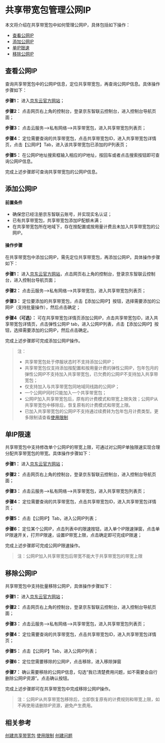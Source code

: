 # 共享带宽包管理公网IP
本文将介绍在共享带宽包中如何管理公网IP，具体包括如下操作：

- [查看公网IP](manage-public-ip#user-content-1)
- [添加公网IP](manage-public-ip#user-content-2)
- [单IP限速](manage-public-ip#user-content-3)
- [移除公网IP](manage-public-ip#user-content-4)

<div id="user-content-1"></div>

## 查看公网IP

查询共享带宽包中的公网IP信息，定位共享带宽包，再查询公网IP信息。具体操作步骤如下：

**步骤1：** 进入[京东云官方网站](https://www.jdcloud.com/)；

**步骤2：** 点击网页右上角的控制台，登录京东智联云控制台，进入控制台导航页面；

**步骤3：** 点击云服务-->私有网络-->共享带宽包，进入共享带宽包列表页；

**步骤4：** 定位需要查询的共享带宽包，点击共享带宽包ID，进入共享带宽包详情页，点击【公网IP】Tab，进入该共享带宽包已添加的IP列表页；

**步骤5：** 在公网IP地址搜索框输入相应的IP地址，按回车或者点击搜索按钮即可查询公网IP信息。

完成上述步骤即可查询共享带宽包的公网IP信息。

<div id="user-content-2"></div>

## 添加公网IP


#### 前置条件

- 确保您已经注册京东智联云账号，并实现实名认证；
- 已有共享带宽包，共享带宽包添加IP配额未满；
- 在共享带宽包所在地域下，存在按配置或按用量计费且未加入共享带宽包的公网IP。

#### 操作步骤
 在共享带宽包中添加公网IP，需先定位共享带宽包，再添加公网IP。具体操作步骤如下：

**步骤1：** 进入[京东云官方网站](https://www.jdcloud.com/)，点击网页右上角的控制台，登录京东智联云控制台，进入控制台导航页面；

**步骤2：** 点击云服务-->私有网络-->共享带宽包，进入共享带宽包列表页；

**步骤3：** 定位要添加的共享带宽包，点击【添加公网IP】按钮，选择需要添加的公网IP（支持批量操作），然后点击确定；

**步骤4（可选）：** 可在共享带宽包详情页添加公网IP，点击共享带宽包ID，进入共享带宽包详情页，点击弹性公网IP tab，进入公网IP列表，点击【添加公网IP】按钮，选择需要添加的公网IP，然后点击确定。

完成上述步骤即可完成添加公网IP操作。
> 注：
> - 共享带宽包处于停服状态时不支持添加公网IP；
> - 共享带宽包仅支持添加按配置和按用量计费的弹性公网IP，包年包月的弹性公网IP不支持加入共享带宽包，已欠费的公网IP不支持加入共享带宽包；
> - 仅支持加入与共享带宽包同地域同线路的公网IP；
> - 一个公网IP同时只能加入一个共享带宽包；
> - 公网IP加入共享带宽包后，原有的计费模式和带宽上限失效；公网IP从共享带宽包中移除后，恢复原有的计费模式和带宽上限。
> - 已加入共享带宽包的公网IP不支持通过续费转为包年包月计费类型。更多限制请查看[使用限制](../Introductions/Restrictions.md)

<div id="user-content-3"></div>

## 单IP限速


共享带宽包中支持修改单个公网IP的带宽上限，可通过对公网IP单独限速实现合理分配共享带宽包的带宽。具体操作步骤如下：

**步骤1：** 进入[京东云官方网站](https://www.jdcloud.com/)；

**步骤2：** 点击网页右上角的控制台，登录京东智联云控制台，进入控制台导航页面；

**步骤3：** 点击云服务-->私有网络-->共享带宽包，进入共享带宽包列表页；

**步骤4：** 定位需要查询的共享带宽包，点击共享带宽包ID，进入共享带宽包详情页；

**步骤5：** 点击【公网IP】Tab，进入公网IP列表；

**步骤6：** 定位某个公网IP，点击列表中的限速按钮，进入单个IP限速弹窗，点击单IP限速开关，打开IP限速，设置IP带宽上限，点击确定即可完成IP限速；

完成上述步骤即可完成公网IP限速操作。

> 注：公网IP加入共享带宽包后带宽不能大于共享带宽包的带宽上限


<div id="user-content-4"></div>

## 移除公网IP


共享带宽包中支持批量移除公网IP，具体操作步骤如下：

**步骤1：** 进入[京东云官方网站](https://www.jdcloud.com/)；

**步骤2：** 点击网页右上角的控制台，登录京东智联云控制台，进入控制台导航页面；

**步骤3：** 点击云服务-->私有网络-->共享带宽包，进入共享带宽包列表页；

**步骤4：** 定位需要查询的共享带宽包，点击共享带宽包ID，进入共享带宽包详情页；

**步骤5：** 点击【公网IP】Tab，进入公网IP列表；

**步骤6：** 定位您需要移除的公网IP，点击移除，进入移除弹窗

**步骤7：** 确认需要移除的公网IP信息，勾选“我已清楚费用问题，如不需要会自行删除公网IP资源”。点击确认按钮。

完成上述步骤即可在共享带宽包中完成移除公网IP操作。

> 注：公网IP从共享带宽包移除后，立即恢复原有的计费规则和带宽上限，如不再使用请删除IP资源，避免产生费用。

## 相关参考

[创建共享带宽包](../Operation-Guide/Create-Bwp.md)
[使用限制](../Introductions/Restrictions.md)
[创建问题](../FAQ/FAQ.md)

